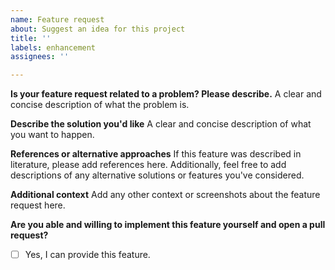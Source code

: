 ```yaml
---
name: Feature request
about: Suggest an idea for this project
title: ''
labels: enhancement
assignees: ''

---
```


**Is your feature request related to a problem? Please describe.**
A clear and concise description of what the problem is.

**Describe the solution you'd like**
A clear and concise description of what you want to happen.

**References or alternative approaches**
If this feature was described in literature, please add references here. Additionally, feel free to add descriptions of any alternative solutions or features you've considered.

**Additional context**
Add any other context or screenshots about the feature request here.

**Are you able and willing to implement this feature yourself and open a pull request?**
- [ ] Yes, I can provide this feature.
